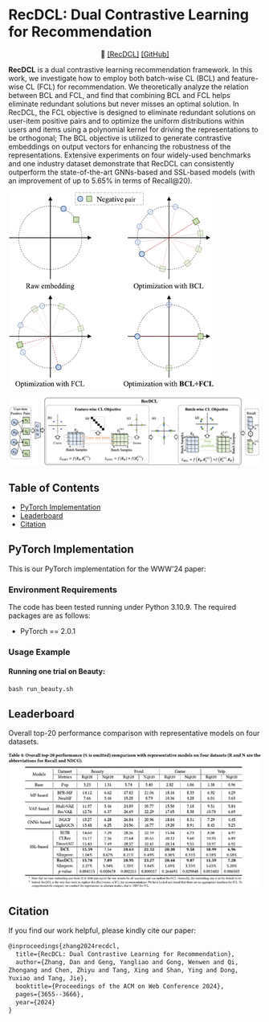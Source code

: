 # RecDCL: Dual Contrastive Learning for Recommendation

<p align="center">
📃 <a href="https://arxiv.org/abs/2401.15635v2" target="_blank">[RecDCL]</a> <a href="https://github.com/THUDM/RecDCL" target="_blank">[GitHub]</a> <br>
</p>

**RecDCL** is a dual contrastive learning recommendation framework. In this work, we investigate how to employ both batch-wise CL (BCL) and feature-wise CL (FCL) for recommendation. We theoretically analyze the relation between BCL and FCL, and find that combining BCL and FCL helps eliminate redundant solutions but never misses an optimal solution. In RecDCL, the FCL objective is designed to eliminate redundant solutions on user-item positive pairs and to optimize the uniform distributions within users and items using a polynomial kernel for driving the representations to be orthogonal; The BCL objective is utilized to generate contrastive embeddings on output vectors for enhancing the robustness of the representations. Extensive experiments on four widely-used benchmarks and one industry dataset demonstrate that RecDCL can consistently outperform the state-of-the-art GNNs-based and SSL-based models (with an improvement of up to 5.65\% in terms of Recall@20).

![](./assets/BCL_FCL.png)

![](./assets/framework.png)

## **Table of Contents**

- [PyTorch Implementation](#Implementation)
- [Leaderboard](#Leaderboard)
- [Citation](#Citation)

## **PyTorch Implementation**

This is our PyTorch implementation for the WWW'24 paper:

### Environment Requirements

The code has been tested running under Python 3.10.9. The required packages are as follows:

- PyTorch == 2.0.1

### Usage Example
#### Running one trial on Beauty:

```
bash run_beauty.sh
```
## **Leaderboard**

Overall top-20 performance comparison with representative models on four datasets.

![](./assets/RecDCL_results.png)


## Citation
If you find our work helpful, please kindly cite our paper:

```
@inproceedings{zhang2024recdcl,
  title={RecDCL: Dual Contrastive Learning for Recommendation},
  author={Zhang, Dan and Geng, Yangliao and Gong, Wenwen and Qi, Zhongang and Chen, Zhiyu and Tang, Xing and Shan, Ying and Dong, Yuxiao and Tang, Jie},
  booktitle={Proceedings of the ACM on Web Conference 2024},
  pages={3655--3666},
  year={2024}
}
```
